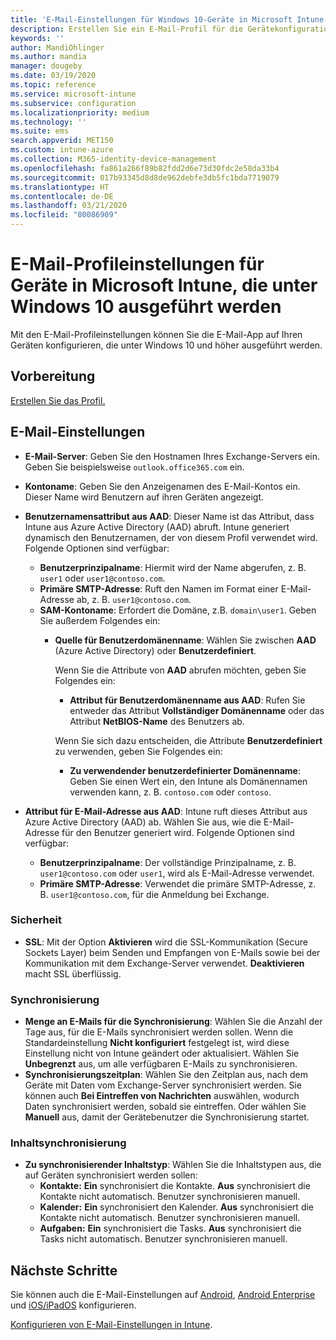 ```yaml
---
title: 'E-Mail-Einstellungen für Windows 10-Geräte in Microsoft Intune: Azure | Microsoft-Dokumentation'
description: Erstellen Sie ein E-Mail-Profil für die Gerätekonfiguration, die Exchange-Server verwendet und Attribute von Azure Active Directory abruft. Mit Microsoft Intune können Sie auch SSL aktivieren und E-Mails und Zeitpläne auf Windows 10-Geräten synchronisieren.
keywords: ''
author: MandiOhlinger
ms.author: mandia
manager: dougeby
ms.date: 03/19/2020
ms.topic: reference
ms.service: microsoft-intune
ms.subservice: configuration
ms.localizationpriority: medium
ms.technology: ''
ms.suite: ems
search.appverid: MET150
ms.custom: intune-azure
ms.collection: M365-identity-device-management
ms.openlocfilehash: fa861a266f89b82fdd2d6e73d30fdc2e58da33b4
ms.sourcegitcommit: 017b93345d8d8de962debfe3db5fc1bda7719079
ms.translationtype: HT
ms.contentlocale: de-DE
ms.lasthandoff: 03/21/2020
ms.locfileid: "80086909"
---
```

# <a name="email-profile-settings-for-devices-running-windows-10-in-microsoft-intune"></a>E-Mail-Profileinstellungen für Geräte in Microsoft Intune, die unter Windows 10 ausgeführt werden

Mit den E-Mail-Profileinstellungen können Sie die E-Mail-App auf Ihren Geräten konfigurieren, die unter Windows 10 und höher ausgeführt werden.

## <a name="before-you-begin"></a>Vorbereitung

[Erstellen Sie das Profil.](email-settings-configure.md)

## <a name="email-settings"></a>E-Mail-Einstellungen

- **E-Mail-Server**: Geben Sie den Hostnamen Ihres Exchange-Servers ein. Geben Sie beispielsweise `outlook.office365.com` ein.
- **Kontoname**: Geben Sie den Anzeigenamen des E-Mail-Kontos ein. Dieser Name wird Benutzern auf ihren Geräten angezeigt.
- **Benutzernamensattribut aus AAD**: Dieser Name ist das Attribut, dass Intune aus Azure Active Directory (AAD) abruft. Intune generiert dynamisch den Benutzernamen, der von diesem Profil verwendet wird. Folgende Optionen sind verfügbar:
  - **Benutzerprinzipalname**: Hiermit wird der Name abgerufen, z. B. `user1` oder `user1@contoso.com`.
  - **Primäre SMTP-Adresse**: Ruft den Namen im Format einer E-Mail-Adresse ab, z. B. `user1@contoso.com`.
  - **SAM-Kontoname**: Erfordert die Domäne, z.B. `domain\user1`. Geben Sie außerdem Folgendes ein:  
    - **Quelle für Benutzerdomänenname**: Wählen Sie zwischen **AAD** (Azure Active Directory) oder **Benutzerdefiniert**.

      Wenn Sie die Attribute von **AAD** abrufen möchten, geben Sie Folgendes ein:
      - **Attribut für Benutzerdomänenname aus AAD**: Rufen Sie entweder das Attribut **Vollständiger Domänenname** oder das Attribut **NetBIOS-Name** des Benutzers ab.

      Wenn Sie sich dazu entscheiden, die Attribute **Benutzerdefiniert** zu verwenden, geben Sie Folgendes ein:
      - **Zu verwendender benutzerdefinierter Domänenname**: Geben Sie einen Wert ein, den Intune als Domänennamen verwenden kann, z. B. `contoso.com` oder `contoso`.

- **Attribut für E-Mail-Adresse aus AAD**: Intune ruft dieses Attribut aus Azure Active Directory (AAD) ab. Wählen Sie aus, wie die E-Mail-Adresse für den Benutzer generiert wird. Folgende Optionen sind verfügbar:
  - **Benutzerprinzipalname**: Der vollständige Prinzipalname, z. B. `user1@contoso.com` oder `user1`, wird als E-Mail-Adresse verwendet.
  - **Primäre SMTP-Adresse**: Verwendet die primäre SMTP-Adresse, z. B. `user1@contoso.com`, für die Anmeldung bei Exchange.

### <a name="security"></a>Sicherheit

- **SSL**: Mit der Option **Aktivieren** wird die SSL-Kommunikation (Secure Sockets Layer) beim Senden und Empfangen von E-Mails sowie bei der Kommunikation mit dem Exchange-Server verwendet. **Deaktivieren** macht SSL überflüssig.

### <a name="synchronization"></a>Synchronisierung

- **Menge an E-Mails für die Synchronisierung**: Wählen Sie die Anzahl der Tage aus, für die E-Mails synchronisiert werden sollen. Wenn die Standardeinstellung **Nicht konfiguriert** festgelegt ist, wird diese Einstellung nicht von Intune geändert oder aktualisiert. Wählen Sie **Unbegrenzt** aus, um alle verfügbaren E-Mails zu synchronisieren.
- **Synchronisierungszeitplan**: Wählen Sie den Zeitplan aus, nach dem Geräte mit Daten vom Exchange-Server synchronisiert werden. Sie können auch **Bei Eintreffen von Nachrichten** auswählen, wodurch Daten synchronisiert werden, sobald sie eintreffen. Oder wählen Sie **Manuell** aus, damit der Gerätebenutzer die Synchronisierung startet.

### <a name="content-sync"></a>Inhaltsynchronisierung

- **Zu synchronisierender Inhaltstyp**: Wählen Sie die Inhaltstypen aus, die auf Geräten synchronisiert werden sollen:
  - **Kontakte:** **Ein** synchronisiert die Kontakte. **Aus** synchronisiert die Kontakte nicht automatisch. Benutzer synchronisieren manuell.
  - **Kalender:** **Ein** synchronisiert den Kalender. **Aus** synchronisiert die Kontakte nicht automatisch. Benutzer synchronisieren manuell.
  - **Aufgaben:** **Ein** synchronisiert die Tasks. **Aus** synchronisiert die Tasks nicht automatisch. Benutzer synchronisieren manuell.

## <a name="next-steps"></a>Nächste Schritte

Sie können auch die E-Mail-Einstellungen auf [Android](email-settings-android.md), [Android Enterprise](email-settings-android-enterprise.md) und [iOS/iPadOS](email-settings-ios.md) konfigurieren. 

[Konfigurieren von E-Mail-Einstellungen in Intune](email-settings-configure.md).
